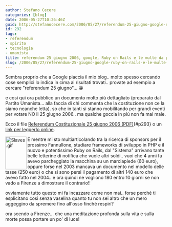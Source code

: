 ```yaml
---
author: Stefano Cecere
categories: [blog]
date: 2006-05-27T10:26:46Z
guid: http://stefanocecere.com/2006/05/27/referendum-25-giugno-google-ruby-on-rails-e-le-multe-da-pagare/
id: 292
tags:
- referendum
- spirito
- tecnologia
- umanista
title: referendum 25 giugno 2006, google, Ruby on Rails e le multe da pagare
slug: /2006/05/27/referendum-25-giugno-google-ruby-on-rails-e-le-multe-da-pagare/
---
```


Sembra proprio che a Google piaccia il mio blog.. molto spesso cercando cose semplici lo indica in cima ai risultati trovati.. provate ad esempio a cercare "referendum 25 giugno"… 😀

e così qui ora pubblico un documento molto più dettagliato (preparato dal Partito Umanista… alla faccia di chi commenta che la costituzione non ce la siamo neanche letta). so che in tanti si stanno mobilitando per grandi eventi per votare NO il 25 giugno 2006.. ma qualche goccia in più non fa mai male.

Ecco il file [Referendum Costituzionale 25 giugno 2006 (PDF)](http://stefanocecere.com/wp-content/uploads/sites/3/2006/05/REFERENDUM_COSTITUZIONALE_25_GIUGNO.pdf){#p293} o un [link per leggerlo online](http://www.partitoumanista.it/index.php?option=com_content&task=view&id=228&Itemid=1).

<img width="66" height="102" align="left" alt="Slaves.gif" id="image291" title="Slaves.gif" src="http://stefanocecere.com/wp-content/uploads/sites/3/2006/05/Slaves.gif" />E mentre mi sto multiarticolando tra la ricerca di sponsors per il prossimo Fannullone, studiare frameworks di sviluppo in PHP e il nuovo e potentissimo Ruby on Rails, dal "Sistema" arrivano tante belle letterine di notifica che vuole altri soldi.. vuoi che 4 anni fa avevo parcheggiato la macchina su un marciapiede (60 euro), oppure forse nel 2003 mancava un documento nel modello delle tasse (250 euro) o che si sono persi il pagamento di altri 140 euro che avevo fatto nel 2004.. e ora quindi ne vogliono 180 entro 10 giorni se non vado a Firenze a dimostrare il contrario!!

ovviamente tutto questo mi fa incazzare come non mai.. forse perché ti esplicitano così senza vaselina quanto tu non sei altro che un mero aggeggino da spremere fino all'osso finché respiri?

ora scendo a Firenze… che una meditazione profonda sulla vita e sulla morte possa portare un po' di luce!